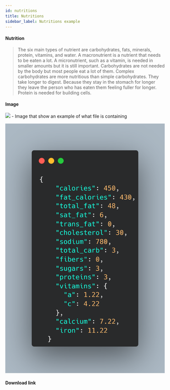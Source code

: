```yaml
---
id: nutritions
title: Nutritions
sidebar_label: Nutritions example
---
```



#### Nutrition



>
>The six main types of nutrient are carbohydrates, fats, minerals, protein, vitamins, and water. A macronutrient is a nutrient that needs to be eaten a lot. A micronutrient, such as a vitamin, is needed in smaller amounts but it is still important. Carbohydrates are not needed by the body but most people eat a lot of them. Complex carbohydrates are more nutritious than simple carbohydrates. They take longer to digest. Because they stay in the stomach for longer they leave the person who has eaten them feeling fuller for longer. Protein is needed for building cells.
>

#### Image
![](https://raw.githubusercontent.com/GroceriStar/creative/master/) - Image that show an example of what file is containing

![](https://raw.githubusercontent.com/GroceriStar/creative/master/fetch-examples/nutrition.png)



#### Download link
[](https://github.com/GroceriStar/static-data-plain/blob/master/data/clean/Nutrition/nutritions1.json)
[](https://github.com/GroceriStar/static-data-plain/blob/master/data/clean/Nutrition/nutritions2.json)

